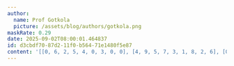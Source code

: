 ```yaml
---
author:
  name: Prof Gotkola
  picture: /assets/blog/authors/gotkola.png
maskRate: 0.29
date: 2025-09-02T08:00:01.464837
id: d3cbdf70-87d2-11f0-b564-71e1480f5e87
content: '[[0, 6, 2, 5, 4, 0, 3, 0, 0], [4, 9, 5, 7, 3, 1, 8, 2, 6], [0, 3, 0, 2, 6, 9, 7, 5, 0], [2, 4, 9, 0, 1, 7, 6, 8, 0], [5, 0, 1, 0, 2, 0, 0, 7, 3], [6, 7, 3, 8, 0, 5, 1, 0, 2], [9, 5, 0, 1, 7, 2, 4, 3, 8], [0, 0, 7, 4, 8, 0, 0, 0, 1], [8, 1, 4, 9, 0, 0, 2, 6, 7]]'
---
```

